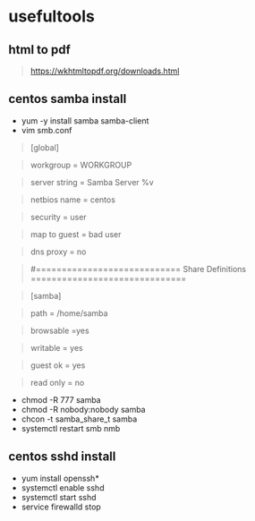 # usefultools
## html to pdf
> https://wkhtmltopdf.org/downloads.html

## centos samba install
* yum -y install samba samba-client
* vim smb.conf
> [global]

> workgroup = WORKGROUP

> server string = Samba Server %v

> netbios name = centos

> security = user

> map to guest = bad user

> dns proxy = no

> #============================ Share Definitions ============================== 

> [samba]

> path = /home/samba

> browsable =yes

> writable = yes

> guest ok = yes

> read only = no

* chmod -R 777 samba
* chmod -R nobody:nobody samba
* chcon -t samba_share_t samba
* systemctl restart smb nmb


## centos sshd install
* yum install openssh*
* systemctl enable sshd 
* systemctl start sshd
* service firewalld stop
